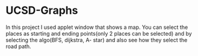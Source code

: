 # UCSD-Graphs
In this project I used applet window that shows a map. You can select the places as starting and ending points(only 2 places can be selected) and by selecting the algo(BFS, dijkstra, A- star) and also see how they select the road path.

